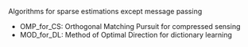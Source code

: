 Algorithms for sparse estimations except message passing
- OMP_for_CS: Orthogonal Matching Pursuit for compressed sensing
- MOD_for_DL: Method of Optimal Direction for dictionary learning